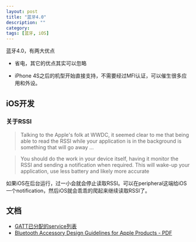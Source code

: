 ```yaml
---
layout: post
title: "蓝牙4.0"
description: ""
category: 
tags: [蓝牙, iOS]
---
```

蓝牙4.0，有两大优点


- 省电，其它的优点其实可以忽略

- iPhone 4S之后的机型开始直接支持，不需要经过MFI认证，可以催生很多应用和外设。

## iOS开发

### 关于RSSI

> Talking to the Apple's folk at WWDC, it seemed clear to me that being able to read the RSSI while your application is in the background is something that will go away ...

> You should do the work in your device itself, having it monitor the RSSI and sending a notification when required. This will wake-up your application, use less battery and likely more accurate

如果iOS在后台运行，过一小会就会停止读取RSSI。可以在peripheral这端给iOS一个notification，然后iOS就会乖乖的爬起来继续读取RSSI了。

## 文档

* [GATT已分配的service列表](http://developer.bluetooth.org/gatt/services/Pages/ServicesHome.aspx)
* [Bluetooth Accessory Design Guidelines for Apple Products - PDF](https://developer.apple.com/hardwaredrivers/BluetoothDesignGuidelines.pdf)

